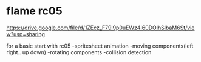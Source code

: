 # flame rc05

https://drive.google.com/file/d/1ZEcz_F79l9p0uEWz4I60DOIhSlbaM6St/view?usp=sharing

for a basic start with rc05
-spritesheet animation
-moving components(left right.. up down)
-rotating components
-collision detection
